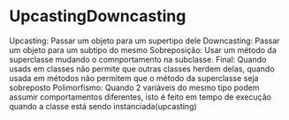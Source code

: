 # UpcastingDowncasting
Upcasting: Passar um objeto para um supertipo dele
Downcasting: Passar um objeto para um subtipo do mesmo
Sobreposição: Usar um método da superclasse mudando o comnportamento na subclasse.
Final: Quando usads em classes não permite que outras classes herdem delas, quando usada em métodos não permitem que o método da superclasse seja sobreposto
Polimorfismo: Quando 2 variáveis do mesmo tipo podem assumir comportamentos diferentes, isto é feito em tempo de execução quando a classe está sendo instanciada(upcasting)
